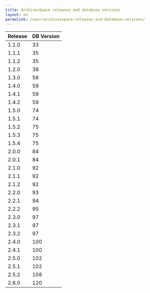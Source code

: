 ```yaml
---
title: ArchivesSpace releases and database versions
layout: en
permalink: /user/archivesspace-releases-and-database-versions/
---
```

| Release | DB Version |
|---------|------------|
|  1.1.0  |     33     |
|  1.1.1  |     35     |
|  1.1.2  |     35     |
|  1.2.0  |     38     |
|  1.3.0  |     56     |
|  1.4.0  |     59     |
|  1.4.1  |     59     |
|  1.4.2  |     59     |
|  1.5.0  |     74     |
|  1.5.1  |     74     |
|  1.5.2  |     75     |
|  1.5.3  |     75     |
|  1.5.4  |     75     |
|  2.0.0  |     84     |
|  2.0.1  |     84     |
|  2.1.0  |     92     |
|  2.1.1  |     92     |
|  2.1.2  |     92     |
|  2.2.0  |     93     |
|  2.2.1  |     94     |
|  2.2.2  |     95     |
|  2.3.0  |     97     |
|  2.3.1  |     97     |
|  2.3.2  |     97     |
|  2.4.0  |     100    |
|  2.4.1  |     100    |
|  2.5.0  |     102    |
|  2.5.1  |     102    |
|  2.5.2  |     108    |
|  2.6.0  |     120    |
